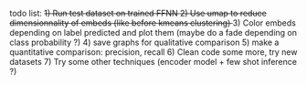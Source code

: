todo list:
<s> 1) Run test dataset on trained FFNN </s>
<s> 2) Use umap to reduce dimensionnality of embeds (like before kmeans clustering) </s>
3) Color embeds depending on label predicted and plot them (maybe do a fade depending on class probability ?) 
4) save graphs for qualitative comparison
5) make a quantitative comparison: precision, recall
6) Clean code some more, try new datasets
7) Try some other techniques (encoder model + few shot inference ?)

